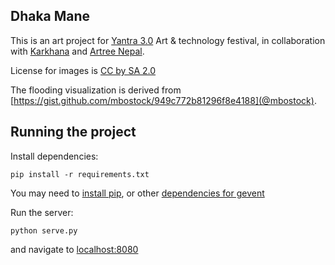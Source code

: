 Dhaka Mane
---

This is an art project for [Yantra 3.0](http://www.karkhana.asia/yantra/) Art & technology festival, in collaboration with [Karkhana](karkhana.asia) and [Artree Nepal](http://artreenepal.blogspot.com/).

License for images is [CC by SA 2.0](https://creativecommons.org/licenses/by-sa/2.0/)

The flooding visualization is derived from [https://gist.github.com/mbostock/949c772b81296f8e4188](@mbostock).

Running the project
---
Install dependencies:
```
pip install -r requirements.txt
```
You may need to [install pip](http://pip.readthedocs.org/en/latest/installing.html), or other [dependencies for gevent](http://stackoverflow.com/questions/6431096/gevent-does-not-install-properly-on-ubuntu)

Run the server:
```
python serve.py
```
and navigate to [localhost:8080](http://localhost:8080)

